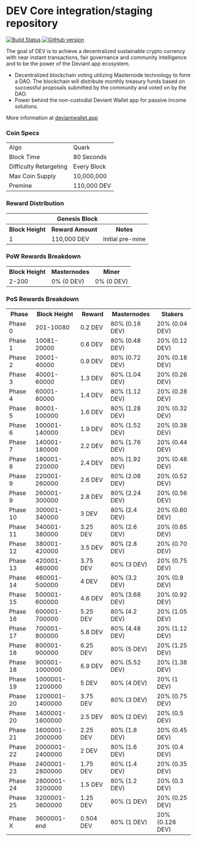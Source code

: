 DEV Core integration/staging repository
=====================================

[![Build Status](https://travis-ci.org/Deviant-Core/DEV.svg?branch=master)](https://travis-ci.org/Deviant-Core/DEV) [![GitHub version](https://badge.fury.io/gh/Deviant-Core%2FFLS.svg)](https://badge.fury.io/gh/Deviant-Core%2FFLS)

The goal of DEV is to achieve a decentralized sustainable crypto currency with near instant transactions, fair governance and community intelligence and to be the power of the Deviant app ecosystem.
- Decentralized blockchain voting utilizing Masternode technology to form a DAO. The blockchain will distribute monthly treasury funds based on successful proposals submitted by the community and voted on by the DAO.
- Power behind the non-custodial Deviant Wallet app for passive income solutions.

More information at [deviantwallet.app](http://fitswallet.app)

### Coin Specs
<table>
<tr><td>Algo</td><td>Quark</td></tr>
<tr><td>Block Time</td><td>80 Seconds</td></tr>
<tr><td>Difficulty Retargeting</td><td>Every Block</td></tr>
<tr><td>Max Coin Supply</td><td>10,000,000</td></tr>
<tr><td>Premine</td><td>110,000 DEV</td></tr>
</table>

### Reward Distribution

<table>
<th colspan=4>Genesis Block</th>
<tr><th>Block Height</th><th>Reward Amount</th><th>Notes</th></tr>
<tr><td>1</td><td>110,000 DEV</td><td>Initial pre-mine</td></tr>
</table>

### PoW Rewards Breakdown

<table>
<th>Block Height</th><th>Masternodes</th><th>Miner</th>
<tr><td>2-200</td><td>0% (0 DEV)</td><td>0% (0 DEV)</td></tr>
</table>

### PoS Rewards Breakdown

<table>
<th>Phase</th><th>Block Height</th><th>Reward</th><th>Masternodes</th><th>Stakers</th>
<tr><td>Phase 0</td><td>201-10080</td><td>0.2 DEV</td><td>80% (0.16 DEV)</td><td>20% (0.04 DEV)</td></tr>
<tr><td>Phase 1</td><td>10081-20000</td><td>0.6 DEV</td><td>80% (0.48 DEV)</td><td>20% (0.12 DEV)</td></tr>
<tr><td>Phase 2</td><td>20001-40000</td><td>0.9 DEV</td><td>80% (0.72 DEV)</td><td>20% (0.18 DEV)</td></tr>
<tr><td>Phase 3</td><td>40001-60000</td><td>1.3 DEV</td><td>80% (1.04 DEV)</td><td>20% (0.26 DEV)</td></tr>
<tr><td>Phase 4</td><td>60001-80000</td><td>1.4 DEV</td><td>80% (1.12 DEV)</td><td>20% (0.28 DEV)</td></tr>
<tr><td>Phase 5</td><td>80001-100000</td><td>1.6 DEV</td><td>80% (1.28 DEV)</td><td>20% (0.32 DEV)</td></tr>
<tr><td>Phase 6</td><td>100001-140000</td><td>1.9 DEV</td><td>80% (1.52 DEV)</td><td>20% (0.38 DEV)</td></tr>
<tr><td>Phase 7</td><td>140001-180000</td><td>2.2 DEV</td><td>80% (1.76 DEV)</td><td>20% (0.44 DEV)</td></tr>
<tr><td>Phase 8</td><td>180001-220000</td><td>2.4 DEV</td><td>80% (1.92 DEV)</td><td>20% (0.48 DEV)</td></tr>
<tr><td>Phase 9</td><td>220001-260000</td><td>2.6 DEV</td><td>80% (2.08 DEV)</td><td>20% (0.52 DEV)</td></tr>
<tr><td>Phase 9</td><td>260001-300000</td><td>2.8 DEV</td><td>80% (2.24 DEV)</td><td>20% (0.56 DEV)</td></tr>
<tr><td>Phase 10</td><td>300001-340000</td><td>3 DEV</td><td>80% (2.4 DEV)</td><td>20% (0.60 DEV)</td></tr>
<tr><td>Phase 11</td><td>340001-380000</td><td>3.25 DEV</td><td>80% (2.6 DEV)</td><td>20% (0.65 DEV)</td></tr>
<tr><td>Phase 12</td><td>380001-420000</td><td>3.5 DEV</td><td>80% (2.8 DEV)</td><td>20% (0.70 DEV)</td></tr>
<tr><td>Phase 13</td><td>420001-460000</td><td>3.75 DEV</td><td>80% (3 DEV)</td><td>20% (0.75 DEV)</td></tr>
<tr><td>Phase 14</td><td>460001-500000</td><td>4 DEV</td><td>80% (3.2 DEV)</td><td>20% (0.8 DEV)</td></tr>
<tr><td>Phase 15</td><td>500001-600000</td><td>4.6 DEV</td><td>80% (3.68 DEV)</td><td>20% (0.92 DEV)</td></tr>
<tr><td>Phase 16</td><td>600001-700000</td><td>5.25 DEV</td><td>80% (4.2 DEV)</td><td>20% (1.05 DEV)</td></tr>
<tr><td>Phase 17</td><td>700001-800000</td><td>5.6 DEV</td><td>80% (4.48 DEV)</td><td>20% (1.12 DEV)</td></tr>
<tr><td>Phase 18</td><td>800001-900000</td><td>6.25 DEV</td><td>80% (5 DEV)</td><td>20% (1.25 DEV)</td></tr>
<tr><td>Phase 18</td><td>900001-1000000</td><td>6.9 DEV</td><td>80% (5.52 DEV)</td><td>20% (1.38 DEV)</td></tr>
<tr><td>Phase 19</td><td>1000001-1200000</td><td>5 DEV</td><td>80% (4 DEV)</td><td>20% (1 DEV)</td></tr>
<tr><td>Phase 20</td><td>1200001-1400000</td><td>3.75 DEV</td><td>80% (3 DEV)</td><td>20% (0.75 DEV)</td></tr>
<tr><td>Phase 20</td><td>1400001-1600000</td><td>2.5 DEV</td><td>80% (2 DEV)</td><td>20% (0.5 DEV)</td></tr>
<tr><td>Phase 21</td><td>1600001-2000000</td><td>2.25 DEV</td><td>80% (1.8 DEV)</td><td>20% (0.45 DEV)</td></tr>
<tr><td>Phase 22</td><td>2000001-2400000</td><td>2 DEV</td><td>80% (1.6 DEV)</td><td>20% (0.4 DEV)</td></tr>
<tr><td>Phase 23</td><td>2400001-2800000</td><td>1.75 DEV</td><td>80% (1.4 DEV)</td><td>20% (0.35 DEV)</td></tr>
<tr><td>Phase 24</td><td>2800001-3200000</td><td>1.5 DEV</td><td>80% (1.2 DEV)</td><td>20% (0.3 DEV)</td></tr>
<tr><td>Phase 25</td><td>3200001-3600000</td><td>1.25 DEV</td><td>80% (1 DEV)</td><td>20% (0.25 DEV)</td></tr>
<tr><td>Phase X</td><td>3600001-end</td><td>0.504 DEV</td><td>80% (1 DEV)</td><td>20% (0.126 DEV)</td></tr>
</table>
